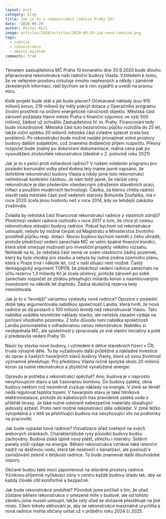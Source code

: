 ```yaml
---
layout: post
category: blog
title: Jak je to s rekonstrukcí radnice Prahy 10?
date: '2020-09-29'
author: Michal Kočí
image: articles/2020/articles/2020-09-29-jak-nova-radnice.png
tags:
  - radnice
  - rekonstrukce
  - obecni majetek
comments: true
---
```


Tématem zastupitelstva MČ Praha 10 konaného dne 30.9.2020 bude dlouho připravovaná rekonstrukce naší radniční budovy Vlasta. Vzhledem k tomu, že ve veřejném prostoru cirkuluje mnoho nepřesných a někdy i záměrně zkreslených informací, rádi bychom se k nim vyjádřili a uvedli na pravou míru.

Kolik projekt bude stát a jak bude placen?
Očekávané náklady jsou 915 milionů korun, 219 milionů by měly pokrýt dotace z Operačního programu životní prostředí na snížení energetické náročnosti objektu. Městská část zároveň požádala hlavní město Praha o finanční výpomoc ve výši 500 milionů, žádost už schválilo Zastupitelstvo hl. m. Prahy. Financování tedy bude vícezdrojové. Městská část tuto bezúročnou půjčku rozložila do 25 let, takže roční splátku 20 milionů městská část zvládne splácet zcela bez problémů. Po rekonstrukci bude možné nadále pronajímat volné prostory budovy dalším subjektům, což znamená dodatečný příjem rozpočtu. Přesný rozpočet bude známý po dokončení dokumentace, reálná cena pak po vysoutěžení zhotovitele rekonstrukce (ideálně v 2. polovině roku 2021).

Jak je to s peticí proti miliardové radnici?
V našem volebním programu pro poslední komunální volby před dvěma lety máme jasně napsáno, že dořešíme rekonstrukci budovy Vlasta a nikdy jsme tuto rekonstrukci nelimitovali konkrétní částkou. Je nám totiž jasné, že nárůst ceny rekonstrukce je dán především všeobecným zdražením stavebních prací, inflací a použitím moderních technologií. Částka, za kterou chtěla radnici stavět rada městské části pod vedením starosty Bohumila Zoufalíka, má v roce 2020 zcela jinou hodnotu než v roce 2014, kdy se tehdejší zakázka zvažovala.


Zvládla by městská část financovat rekonstrukci radnice z vlastních zdrojů?
Předchozí vedení radnice rozhodlo v roce 2017 o tom, že chce jít cestou rekonstrukce stávající budovy radnice. Pokud bychom od rekonstrukce ustoupili,  nebylo by možné čerpat od Magistrátu a Ministerstva životního prostředí půjčku resp. dotaci. Novou budovu bychom neměli z čeho uhradit, protože předchozí vedení zanechala MČ ve velmi špatné finanční kondici, která silně omezuje možnosti pro investiční projekty velkého rozsahu. Nehledě na to, že městská část nemá ve svém vlastnictví žádný pozemek, který by byla vhodný pro stavbu a nebyla by nutná změna územního plánu, která v Praze trvá i několik let, což v naší situaci není možné. Častý demagogický argument TOP09, že předchozí vedení radnice zanechalo na účtu rezervu 1,3 miliardy Kč je zcela účelový, protože zároveň po sobě zanechalo rozpočet ze ztrátou přesahující miliardu korun s nasmlouvanými investicemi na několik let dopředu. Žádná skutečná rezerva tedy neexistovala. 

Jak je to s “levnější” variantou výstavby nové radnice?
Opozice v poslední době taky argumentovala nabídkou společnosti Landia, která tvrdí, že nová radnice se dá postavit o 100 milionů levněji než rekonstruovat Vlastu. Tato nabídka uváděla teoretické náklady stavby, ale neřešila zásadní výdaje na pořízení vhodného pozemku. Z toho důvodu není nabídka společnosti Landia porovnatelná s odhadovanou cenou rekonstrukce. Nabídku si neobjednala MČ, ale společnost ji zpracovala ze své vlastní iniciativy a poté ji představila vedení Prahy 10.

Navíc by stavba nové budovy, i vzhledem k délce stavebních řízení v ČR, trvala výrazně déle. To by vyžadovalo další průběžné a nákladné investice do oprav a častých havarijních stavů budovy Vlasty, která už svou životnost významně přesluhuje. Pro představu Vlasta ročně spolyká okolo 20 milionů korun za nutné rekonstrukce a zbytečně vynaložené energie.

Opravdu je potřeba s rekonstrukcí spěchat?
Ano, budova je v naprosto nevyhovujícím stavu a tak časovanou bombou. Do budovy zatéká, okna budovy netěsní což neúměrně zvyšuje náklady na energie. V zimě se téměř nedá regulovat teplota topení. V havarijním stavu je také hliníková elektroinstalace, protože do kabelových tras pravidelně zatéká voda z přilehlé terasy. Je také nutné odstranit nebezpečné materiály obsahující jedovatý azbest. Proto není možné rekonstrukci dále odkládat. V zimě těžko vytopitelná a v létě se přehřívající  budova má nevyhovující vliv na podmínky na pracovišti. 

Jak bude vypadat nová radnice?
Vizualizace úřad zveřejnil na svých webových stránkách. Charakteristické rysy původní budovy budou zachovány. Budova získá úplně nový plášť, střechu i interiéry. Solární panely sníží výdaje na energie. Během rekonstrukce vznikne také retenční nádrž na dešťovou vodu, která tak neskončí v kanalizaci, ale poslouží k zavlažování zeleně v blízkosti radnice. To bude znamenat další dlouhodobé úspory.

Občané budou také moci zapomenout na stísněné prostory radnice. Vzniknou příjemné vyčkávací zóny v centru každé budovy úřadu tak, aby se každý člověk cítil komfortně a bezpečně.

Jak bude rekonstrukce probíhat?
Původně jsme počítali s tím, že úřad zůstane během rekonstrukce v omezené míře v budově, ale od tohoto záměru jsme museli ustoupit, takže celý úřad se dočasně přestěhuje na jiné místo. Cílem tohoto stěhování je, aby se rekonstrukce maximálně urychlila a nová radnice mohla občany uvítat už v průběhu roku 2024 či 2025.
